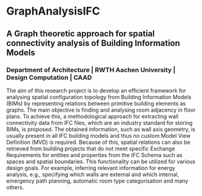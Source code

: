 # GraphAnalysisIFC 

## A Graph theoretic approach for spatial connectivity analysis of Building Information Models
### Department of Architecture | RWTH Aachen University | Design Computation | CAAD

The aim of this research project is to develop an efficient framework for analysing spatial configuration topology from Building Information Models (BIMs) by representing relations between primitive building elements as graphs. The main objective is finding and analysing room adjacency in floor plans. To achieve this, a methodological approach for extracting wall connectivity data from IFC files, which are an industry standard for storing BIMs, is proposed. The obtained information, such as wall axis geometry, is usually present in all IFC building models and thus no custom Model View Definition (MVD) is required. Because of this, spatial relations can also be retrieved from building projects that do not meet specific Exchange Requirements for entities and properties from the IFC Schema such as spaces and spatial boundaries. This functionality can be utilized for various design goals. For example,  inferring relevant information for energy analysis, e.g., specifying which walls are external and which internal, emergency path planning, automatic room type categorisation and many others.
